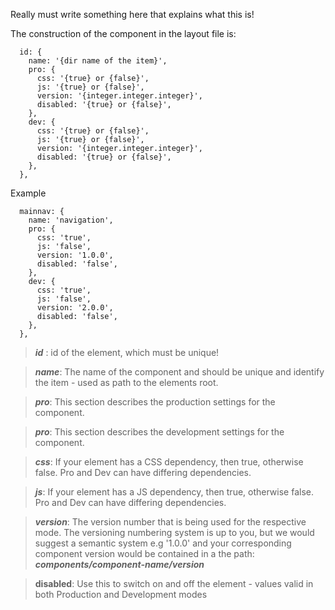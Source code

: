 Really must write something here that explains what this is!

The construction of the component in the layout file is:

```
  id: {
    name: '{dir name of the item}',
    pro: {
      css: '{true} or {false}',
      js: '{true} or {false}',
      version: '{integer.integer.integer}',
      disabled: '{true} or {false}',
    },
    dev: {
      css: '{true} or {false}',
      js: '{true} or {false}',
      version: '{integer.integer.integer}',
      disabled: '{true} or {false}',
    },
  },
```

Example

```
  mainnav: {
    name: 'navigation',
    pro: {
      css: 'true',
      js: 'false',
      version: '1.0.0',
      disabled: 'false',
    },
    dev: {
      css: 'true',
      js: 'false',
      version: '2.0.0',
      disabled: 'false',
    },
  },
```

> **_id_** : id of the element, which must be unique!

> **_name_**: The name of the component and should be unique and identify the item - used as path to the elements root.

> **_pro_**: This section describes the production settings for the component.

> **_pro_**: This section describes the development settings for the component.

> **_css_**: If your element has a CSS dependency, then true, otherwise false. Pro and Dev can have differing dependencies.

> **_js_**: If your element has a JS dependency, then true, otherwise false. Pro and Dev can have differing dependencies.

> **_version_**: The version number that is being used for the respective mode. The versioning numbering system is up to you, but we would suggest a semantic system e.g '1.0.0' and your corresponding component version would be contained in a the path: **_components/component-name/version_**

> **disabled**: Use this to switch on and off the element - values valid in both Production and Development modes

```

```
